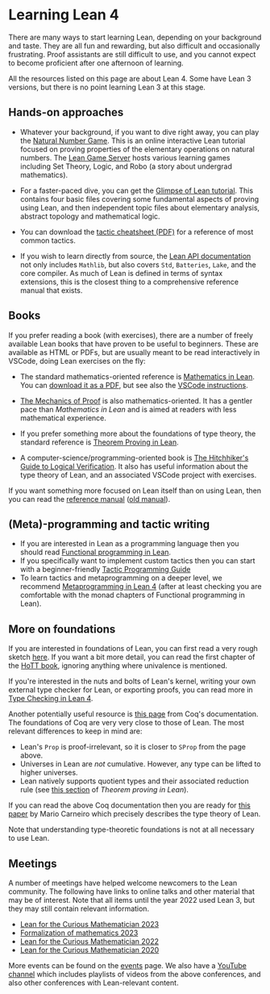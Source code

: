 # Learning Lean 4

There are many ways to start learning Lean, depending on your background and
taste. They are all fun and rewarding, but also difficult and
occasionally frustrating. Proof assistants are still difficult to use,
and you cannot expect to become proficient after one afternoon of
learning.

All the resources listed on this page are about Lean 4.
Some have Lean 3 versions, but there is no point learning Lean 3 at this stage.

## Hands-on approaches

* Whatever your background, if you want to dive right away, you can play the
  [Natural Number Game](https://adam.math.hhu.de/#/g/hhu-adam/NNG4).
  This is an online interactive Lean tutorial
  focused on proving properties of the elementary operations on natural numbers.
  The [Lean Game Server](https://adam.math.hhu.de/#/) hosts various learning games including
  Set Theory, Logic, and Robo (a story about undergrad mathematics).

* For a faster-paced dive, you can get the
  [Glimpse of Lean tutorial](https://github.com/PatrickMassot/GlimpseOfLean).
  This contains four basic files covering some fundamental aspects of proving
  using Lean, and then independent topic files about elementary analysis,
  abstract topology and mathematical logic.

* You can download the [tactic cheatsheet (PDF)](https://leanprover-community.github.io/papers/lean-tactics.pdf) for a reference of most common tactics.

* If you wish to learn directly from source, the
  [Lean API documentation](https://leanprover-community.github.io/mathlib4_docs/)
  not only includes `Mathlib`, but also covers `Std`, `Batteries`, `Lake`, and the core compiler.
  As much of Lean is defined in terms of syntax extensions, this is the closest thing to a
  comprehensive reference manual that exists.

## Books

If you prefer reading a book (with exercises), there are a number of freely available Lean books
that have proven to be useful to beginners.
These are available as HTML or PDFs, but are usually meant to be read interactively in VSCode,
doing Lean exercises on the fly:

* The standard mathematics-oriented reference is
  [Mathematics in Lean](https://leanprover-community.github.io/mathematics_in_lean/).
  You can [download it as a PDF](https://leanprover-community.github.io/mathematics_in_lean/mathematics_in_lean.pdf),
  but see also the
  [VSCode instructions](https://leanprover-community.github.io/mathematics_in_lean/C01_Introduction.html#getting-started).

* [The Mechanics of Proof](https://hrmacbeth.github.io/math2001/) is also mathematics-oriented.
  It has a gentler pace than *Mathematics in Lean* and is aimed at readers with less mathematical
  experience.

* If you prefer something more about the foundations of type theory, the standard reference is
  [Theorem Proving in Lean](https://lean-lang.org/theorem_proving_in_lean4/).

* A computer-science/programming-oriented book is
  [The Hitchhiker's Guide to Logical Verification](https://raw.githubusercontent.com/blanchette/logical_verification_2023/main/hitchhikers_guide.pdf).
  It also has useful information about the type theory of Lean, and an associated VSCode project with exercises.

If you want something more focused on Lean itself than on using Lean, then you
can read the [reference manual](https://lean-lang.org/doc/reference/latest/) ([old manual](https://lean-lang.org/lean4/doc/)).

## (Meta)-programming and tactic writing

* If you are interested in Lean as a programming language then you should read
  [Functional programming in Lean](https://lean-lang.org/functional_programming_in_lean/).
* If you specifically want to implement custom tactics then you can start with a beginner-friendly
  [Tactic Programming Guide](https://github.com/mirefek/lean-tactic-programming-guide)
* To learn tactics and metaprogramming on a deeper level, we recommend
  [Metaprogramming in Lean 4](https://github.com/arthurpaulino/lean4-metaprogramming-book)
  (after at least checking you are comfortable with the monad chapters of Functional programming in Lean).

## More on foundations

If you are interested in foundations of Lean, you can first read a
very rough sketch
[here](https://leanprover-community.github.io/lean-perfectoid-spaces/type_theory.html).
If you want a bit more detail, you can read the first chapter
of the [HoTT book](https://homotopytypetheory.org/book/), ignoring
anything where univalence is mentioned.

If you're interested in the nuts and bolts of Lean's kernel, writing your own external type checker for Lean, or exporting proofs, you can read more in [Type Checking in Lean 4](https://ammkrn.github.io/type_checking_in_lean4/).

Another potentially useful resource is
[this page](https://coq.github.io/doc/master/refman/language/cic.html)
from Coq's documentation. The foundations of Coq are very very close to
those of Lean. The most relevant differences to keep in mind are:
* Lean's `Prop` is proof-irrelevant, so it is closer to `SProp` from the
  page above.
* Universes in Lean are *not* cumulative. However, any type can be lifted
  to higher universes.
* Lean natively supports quotient types and their associated reduction
  rule (see [this
  section](https://lean-lang.org/theorem_proving_in_lean4/axioms_and_computation.html#quotients)
  of *Theorem proving in Lean*).

If you can read the above Coq documentation then you are ready for
[this paper](https://github.com/digama0/lean-type-theory/releases) by
Mario Carneiro which precisely describes the type theory of Lean.

Note that understanding type-theoretic foundations is not at all necessary
to use Lean.

## Meetings

A number of meetings have helped welcome newcomers to the Lean community.
The following have links to online talks and other material that may
be of interest.
Note that all items until the year 2022 used Lean 3, but they may still contain relevant information.
* [Lean for the Curious Mathematician 2023](https://lftcm2023.github.io/tutorial/index.html)
* [Formalization of mathematics 2023](https://www.msri.org/summer_schools/1021)
* [Lean for the Curious Mathematician 2022](https://icerm.brown.edu/topical_workshops/tw-22-lean/)
* [Lean for the Curious Mathematician 2020](https://leanprover-community.github.io/lftcm2020/)

More events can be found on the [events](events.html) page.
We also have a [YouTube channel](https://www.youtube.com/channel/UCWe5B7Ikr0AI9727doEUxPg/playlists)
which includes playlists of videos from the above conferences, and also other conferences with Lean-relevant content.

